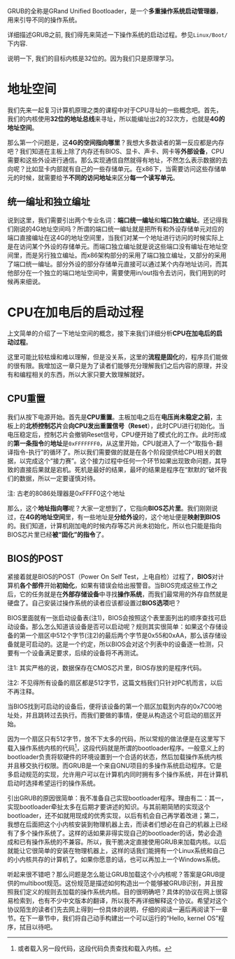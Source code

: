 
GRUB的全称是GRand Unified Bootloader，是一个**多重操作系统启动管理器**，用来引导不同的操作系统。

详细描述GRUB之前, 我们得先来简述一下操作系统的启动过程。参见`Linux/Boot/`下内容.

说明一下, 我们的目标内核是32位的。因为我们只是原理学习。

# 地址空间

我们先来一起复习计算机原理之类的课程中对于CPU寻址的一些概念吧。首先，我们的内核使用**32位的地址总线**来寻址，所以能编址出2的32次方，也就是**4G的地址空间**。

那么第一个问题是，这**4G的空间指向哪里**？我想大多数读者的第一反应都是内存吧？我们知道在主板上除了内存还有BIOS、显卡、声卡、网卡等**外部设备**，CPU需要和这些外设进行通信。那么实现通信自然就得有地址，不然怎么表示数据的去向呢？比如显卡内部就有自己的一些存储单元。在x86下，当需要访问这些存储单元的时候，就需要给予**不同的访问地址**来区分**每一个读写单元**。

## 统一编址和独立编址

说到这里，我们需要引出两个专业名词：**端口统一编址**和**端口独立编址**。还记得我们刚说的4G地址空间吗？所谓的端口统一编址就是把所有和外设存储单元对应的端口直接编址在这4G的地址空间里，当我们对某一个地址进行访问的时候实际上是在访问某个外设的存储单元。而端口独立编址就是说这些端口没有编址在地址空间里，而是另行独立编址。而x86架构部分的采用了端口独立编址，又部分的采用了端口统一编址。部分外设的部分存储单元直接可以通过某个内存地址访问，而其他部分在一个独立的端口地址空间中，需要使用in/out指令去访问，我们用到的时候再来细说。

# CPU在加电后的启动过程

上文简单的介绍了一下地址空间的概念，接下来我们详细分析**CPU在加电后的启动过程**。

这里可能比较枯燥和难以理解，但是没关系，这里的**流程是固化**的，程序员们能做的很有限。我增加这一章只是为了读者们能够充分理解我们之后内容的原理，并没有和编程相关的东西，所以大家只要大致理解就好。

## CPU重置

我们从按下电源开始。首先是**CPU重置**。主板加电之后在**电压尚未稳定之前**，主板上的**北桥控制芯片**会**向CPU发出重置信号（Reset**），此时CPU进行初始化。当电压稳定后，控制芯片会撤销Reset信号，CPU便开始了模式化的工作。此时形成的**第一条指令**的**地址**是`0xFFFFFFF0`，从这里开始，CPU就进入了一个“取指令-翻译指令-执行”的循环了。所以我们需要做的就是在各个阶段提供给CPU相关的数据，以完成这个“接力赛”。这个接力过程中任何一个环节如果出现致命问题，其导致的直接后果就是宕机。死机是最好的结果，最坏的结果是程序在“默默的”破坏我们的数据，所以一定要谨慎对待。

注: 古老的8086处理器是0xFFFF0这个地址

那么，这个**地址指向哪**呢？大家一定想到了，它指向**BIOS芯片里**。我们刚刚说过，在**4G的地址空间**里，有一些地址是**分给外设**的，这个地址便是**映射到BIOS**的。我们知道，计算机刚加电的时候内存等芯片尚未初始化，所以也只能是指向BIOS芯片里已经**被“固化”的指令**了。

## BIOS的POST

紧接着就是BIOS的POST（Power On Self Test，上电自检）过程了，**BIOS**对计算机**各个部件**开始**初始化**，如果有错误会给出报警音。当BIOS完成这些工作之后，它的任务就是在**外部存储设备**中寻找**操作系统**，而我们最常用的外存自然就是硬盘了。自己安装过操作系统的读者应该都设置过**BIOS选项**吧？

BIOS里面就有一张启动设备表(注1)，BIOS会按照这个表里面列出的顺序查找可启动设备。那么怎么知道该设备是否可以启动呢？规则其实很简单：如果这个存储设备的第一个扇区中512个字节(注2)的最后两个字节是0x55和0xAA，那么该存储设备就是可启动的。这是一个约定，所以BIOS会对这个列表中的设备逐一检测，只要有一个设备满足要求，后续的设备将不再测试。

注1: 其实严格的说，数据保存在CMOS芯片里，BIOS存放的是程序代码。

注2: 不见得所有设备的扇区都是512字节，这篇文档我们只针对PC机而言，以后不再注释。

当BIOS找到可启动的设备后，便将该设备的第一个扇区加载到内存的0x7C00地址处，并且跳转过去执行。而我们要做的事情，便是从构造这个可启动的扇区开始。

因为一个扇区只有512字节，放不下太多的代码，所以常规的做法便是在这里写下载入操作系统内核的代码[^9]，这段代码就是所谓的bootloader程序。一般意义上的bootloader负责将软硬件的环境设置到一个合适的状态，然后加载操作系统内核并且移交执行权限。而GRUB是一个来自GNU项目的多操作系统启动程序。它是多启动规范的实现，允许用户可以在计算机内同时拥有多个操作系统，并在计算机启动时选择希望运行的操作系统。

引出GRUB的原因很简单：我不准备自己实现bootloader程序。理由有二：其一，实现bootloader牵扯太多在后期才要讲述的知识。与其前期简陋的实现这个bootloader，还不如就用现成的优秀实现，以后有机会自己再学着改进；第二，我想在后面把这个小内核安装到物理机器上去，而读者们想必在自己的机器上已经有了多个操作系统了。这样的话如果非得实现自己的bootloader的话，势必会造成和已有操作系统的不兼容。所以，我干脆决定直接使用GRUB来加载内核。以后就能让它很简单的安装在物理机器上，这样的话我们能拥有一个Linux系统和自己的小内核共存的计算机了。如果你愿意的话，也可以再加上一个Windows系统。

听起来很不错吧？那么问题是怎么能让GRUB加载这个小内核呢？答案是GRUB提供的multiboot规范。这份规范是描述如何构造出一个能够被GRUB识别，并且按照我们定义的规则去加载的操作系统内核。目的很明确吧？具体的协议在网上很容易检索到，也有不少中文版本的翻译，所以我不再详细解释这个协议。希望对这个协议陌生的读者们先去网上得到一份具体的说明，仔细的阅读一遍后再阅读下一章节。在下一章节中，我们将自己动手构建出一个可以运行的“Hello, kernel OS”程序，拭目以待吧。



[^6]: 对这个地址有疑问的话，请参考《Intel IA-32 Intel Architecture Software Developer’s Manual Volume 3:System Programming Guide Section》的9.1.4 章节。或者参考我博客的一篇文章《基于Intel 80×86CPU的IBM PC及其兼容计算机的启动流程》，地址是：[http://www.0xffffff.org/?p=310](http://www.0xffffff.org/?p=310)
P.S. 古老的8086处理器是0xFFFF0这个地址。

[^9]: 或者载入另一段代码，这段代码负责查找和载入内核。

